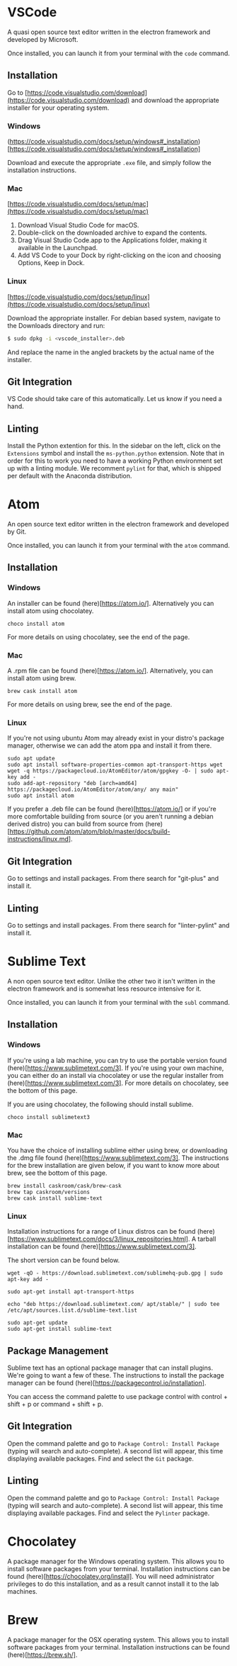 
# VSCode

A quasi open source text editor written in the electron framework and developed by Microsoft.

Once installed, you can launch it from your terminal with the `code` command. 

## Installation

Go to [https://code.visualstudio.com/download](https://code.visualstudio.com/download) and download the appropriate installer for your operating system.

### Windows


(https://code.visualstudio.com/docs/setup/windows#_installation)[https://code.visualstudio.com/docs/setup/windows#_installation]

Download and execute the appropriate `.exe` file, and simply follow the installation instructions.

### Mac

[https://code.visualstudio.com/docs/setup/mac](https://code.visualstudio.com/docs/setup/mac)

1. Download Visual Studio Code for macOS.
2. Double-click on the downloaded archive to expand the contents.
3. Drag Visual Studio Code.app to the Applications folder, making it available in the Launchpad.
4. Add VS Code to your Dock by right-clicking on the icon and choosing Options, Keep in Dock.


### Linux

[https://code.visualstudio.com/docs/setup/linux](https://code.visualstudio.com/docs/setup/linux)

Download the appropriate installer. For debian based system, navigate to the Downloads directory and run:

```bash
$ sudo dpkg -i <vscode_installer>.deb
```

And replace the name in the angled brackets by the actual name of the installer.

## Git Integration

VS Code should take care of this automatically. Let us know if you need a hand.

## Linting

Install the Python extention for this. In the sidebar on the left, click on the `Extensions` symbol and install the `ms-python.python` extension. Note that in order for this to work you need to have a working Python environment set up with a linting module. We recomment `pylint` for that, which is shipped per default with the Anaconda distribution.


# Atom

An open source text editor written in the electron framework and developed by Git.

Once installed, you can launch it from your terminal with the `atom` command. 

## Installation

### Windows
An installer can be found (here)[https://atom.io/]. 
Alternatively you can install atom using chocolatey.

```
choco install atom
```

For more details on using chocolatey, see the end of the page.

### Mac
A .rpm file can be found (here)[https://atom.io/].
Alternatively, you can install atom using brew.

```
brew cask install atom
```

For more details on using brew, see the end of the page.

### Linux

If you're not using ubuntu Atom may already exist in your distro's package manager, otherwise we can add the atom ppa and install it from there.

```
sudo apt update
sudo apt install software-properties-common apt-transport-https wget
wget -q https://packagecloud.io/AtomEditor/atom/gpgkey -O- | sudo apt-key add -
sudo add-apt-repository "deb [arch=amd64] https://packagecloud.io/AtomEditor/atom/any/ any main"
sudo apt install atom
``` 

If you prefer a .deb file can be found (here)[https://atom.io/] or if you're more comfortable building from source (or you aren't running a debian derived distro) you can build from source from (here)[https://github.com/atom/atom/blob/master/docs/build-instructions/linux.md].

## Git Integration

Go to settings and install packages. From there search for "git-plus" and install it.

## Linting

Go to settings and install packages. From there search for "linter-pylint" and install it.

# Sublime Text

A non open source text editor. Unlike the other two it isn't written in the electron framework and is somewhat less resource intensive for it.

Once installed, you can launch it from your terminal with the `subl` command. 

## Installation

### Windows
If you're using a lab machine, you can try to use the portable version found (here)[https://www.sublimetext.com/3].
If you're using your own machine, you can either do an install via chocolatey or use the regular installer from (here)[https://www.sublimetext.com/3].
For more details on chocolatey, see the bottom of this page.

If you are using chocolatey, the following should install sublime.
```
choco install sublimetext3
```

### Mac
You have the choice of installing sublime either using brew, or downloading the .dmg file found (here)[https://www.sublimetext.com/3].
The instructions for the brew installation are given below, if you want to know more about brew, see the bottom of this page. 

```
brew install caskroom/cask/brew-cask
brew tap caskroom/versions
brew cask install sublime-text
```

### Linux
Installation instructions for a range of Linux distros can be found (here)[https://www.sublimetext.com/docs/3/linux_repositories.html].
A tarball installation can be found (here)[https://www.sublimetext.com/3].

The short version can be found below.
```
wget -qO - https://download.sublimetext.com/sublimehq-pub.gpg | sudo apt-key add -

sudo apt-get install apt-transport-https

echo "deb https://download.sublimetext.com/ apt/stable/" | sudo tee /etc/apt/sources.list.d/sublime-text.list

sudo apt-get update
sudo apt-get install sublime-text
```
## Package Management
Sublime text has an optional package manager that can install plugins. We're going to want a few of these.
The instructions to install the package manager can be found (here)[https://packagecontrol.io/installation].

You can access the command palette to use package control with control + shift + p or command + shift + p.

## Git Integration
Open the command palette and go to `Package Control: Install Package` (typing will search and auto-complete). A second list will appear, this time displaying available packages. Find and select the `Git` package. 


## Linting
Open the command palette and go to `Package Control: Install Package` (typing will search and auto-complete). A second list will appear, this time displaying available packages. Find and select the `Pylinter` package. 

# Chocolatey
A package manager for the Windows operating system. This allows you to install software packages from your terminal. 
Installation instructions can be found (here)[https://chocolatey.org/install]. You will need administrator privileges to do this installation, and as a result cannot install it to the lab machines.

# Brew
A package manager for the OSX operating system. This allows you to install software packages from your terminal. 
Installation instructions can be found (here)[https://brew.sh/].
